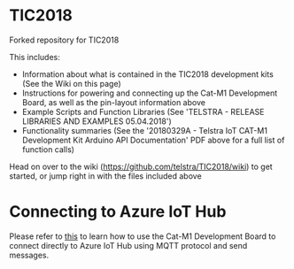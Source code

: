 # TIC2018
Forked repository for TIC2018

This includes:
 - Information about what is contained in the TIC2018 development kits (See the Wiki on this page)
 - Instructions for powering and connecting up the Cat-M1 Development Board, as well as the pin-layout information above
 - Example Scripts and Function Libraries (See 'TELSTRA - RELEASE LIBRARIES AND EXAMPLES 05.04.2018')
 - Functionality summaries (See the '20180329A - Telstra IoT CAT-M1 Development Kit Arduino API Documentation' PDF above for a full list of function calls)

Head on over to the wiki (https://github.com/telstra/TIC2018/wiki) to get started, or jump right in with the files included above

# Connecting to Azure IoT Hub
Please refer to [this](TIC2018/MQTT2AzureIoTHub.md) to learn how to use the Cat-M1 Development Board to connect directly to Azure IoT Hub using MQTT protocol and send messages. 
